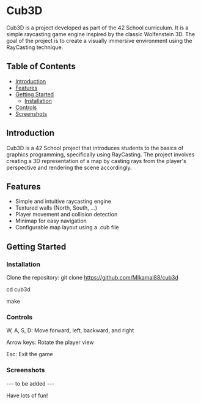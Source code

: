 # Cub3D

Cub3D is a project developed as part of the 42 School curriculum. It is a simple raycasting game engine inspired by the classic Wolfenstein 3D. The goal of the project is to create a visually immersive environment using the RayCasting technique.

## Table of Contents

- [Introduction](#introduction)
- [Features](#features)
- [Getting Started](#getting-started)
    - [Installation](#installation)
- [Controls](#controls)
- [Screenshots](#screenshots)

## Introduction

Cub3D is a 42 School project that introduces students to the basics of graphics programming, specifically using RayCasting. The project involves creating a 3D representation of a map by casting rays from the player's perspective and rendering the scene accordingly.

## Features

- Simple and intuitive raycasting engine
- Textured walls (North, South, ...)
- Player movement and collision detection
- Minimap for easy navigation
- Configurable map layout using a .cub file

## Getting Started

### Installation

Clone the repository:
git clone https://github.com/MIkamal88/cub3d

cd cub3d

make

### Controls
W, A, S, D: Move forward, left, backward, and right

Arrow keys: Rotate the player view

Esc: Exit the game

### Screenshots

--- to be added ---

Have lots of fun!
